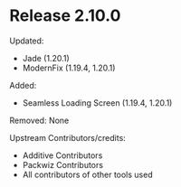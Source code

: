 # Release 2.10.0

Updated:
- Jade (1.20.1)
- ModernFix (1.19.4, 1.20.1)

Added:
- Seamless Loading Screen (1.19.4, 1.20.1)

Removed:
None

Upstream Contributors/credits:
- Additive Contributors
- Packwiz Contributors
- All contributors of other tools used

